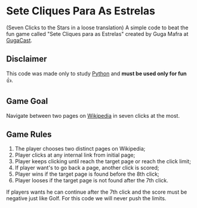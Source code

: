 # Sete Cliques Para As Estrelas
(Seven Clicks to the Stars in a loose translation)
A simple code to beat the fun game called "Sete Cliques para as Estrelas" created by Guga Mafra at [GugaCast](https://gugacast.com/).

## Disclaimer
This code was made only to study [Python](https://www.python.org/) and **must be used only for fun** :+1:.

## Game Goal
Navigate between two pages on [Wikipedia](https://pt.wikipedia.org/) in seven clicks at the most.

## Game Rules
1. The player chooses two distinct pages on Wikipedia;
2. Player clicks at any internal link from initial page;
3. Player keeps clicking until reach the target page or reach the click limit;
4. If player want's to go back a page, another click is scored;
5. Player wins if the target page is found before the 8th click;
6. Player looses if the target page is not found after the 7th click.

If players wants he can continue after the 7th click and the score must be negative just like Golf. For this code we will never push the limits.

